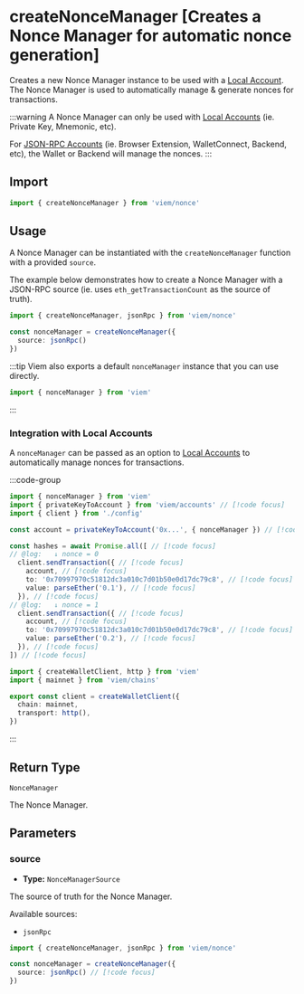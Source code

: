 # createNonceManager [Creates a Nonce Manager for automatic nonce generation]

Creates a new Nonce Manager instance to be used with a [Local Account](/docs/accounts/local). The Nonce Manager is used to automatically manage & generate nonces for transactions.

:::warning
A Nonce Manager can only be used with [Local Accounts](/docs/accounts/local) (ie. Private Key, Mnemonic, etc). 

For [JSON-RPC Accounts](/docs/accounts/jsonRpc) (ie. Browser Extension, WalletConnect, Backend, etc), the Wallet or Backend will manage the nonces.
:::

## Import

```ts twoslash
import { createNonceManager } from 'viem/nonce'
```

## Usage

A Nonce Manager can be instantiated with the `createNonceManager` function with a provided `source`. 

The example below demonstrates how to create a Nonce Manager with a JSON-RPC source (ie. uses `eth_getTransactionCount` as the source of truth).

```ts twoslash
import { createNonceManager, jsonRpc } from 'viem/nonce'

const nonceManager = createNonceManager({
  source: jsonRpc()
})
```

:::tip
Viem also exports a default `nonceManager` instance that you can use directly.

```ts twoslash
import { nonceManager } from 'viem'
```
:::

### Integration with Local Accounts

A `nonceManager` can be passed as an option to [Local Accounts](/docs/accounts/local) to automatically manage nonces for transactions.

:::code-group

```ts twoslash [example.ts]
import { nonceManager } from 'viem'
import { privateKeyToAccount } from 'viem/accounts' // [!code focus]
import { client } from './config'

const account = privateKeyToAccount('0x...', { nonceManager }) // [!code focus]

const hashes = await Promise.all([ // [!code focus]
// @log:   ↓ nonce = 0
  client.sendTransaction({ // [!code focus]
    account, // [!code focus]
    to: '0x70997970c51812dc3a010c7d01b50e0d17dc79c8', // [!code focus]
    value: parseEther('0.1'), // [!code focus]
  }), // [!code focus]
// @log:   ↓ nonce = 1
  client.sendTransaction({ // [!code focus]
    account, // [!code focus]
    to: '0x70997970c51812dc3a010c7d01b50e0d17dc79c8', // [!code focus]
    value: parseEther('0.2'), // [!code focus]
  }), // [!code focus]
]) // [!code focus]
```

```ts twoslash [config.ts] filename="config.ts"
import { createWalletClient, http } from 'viem'
import { mainnet } from 'viem/chains'

export const client = createWalletClient({
  chain: mainnet,
  transport: http(),
})
```

:::

## Return Type

`NonceManager`

The Nonce Manager.

## Parameters

### source

- **Type:** `NonceManagerSource`

The source of truth for the Nonce Manager.

Available sources: 

- `jsonRpc`

```ts twoslash
import { createNonceManager, jsonRpc } from 'viem/nonce'

const nonceManager = createNonceManager({
  source: jsonRpc() // [!code focus]
})
```